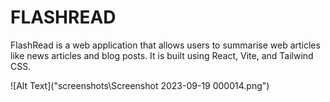 FLASHREAD
=========

FlashRead is a web application that allows users to summarise web articles like news articles and blog posts.
It is built using React, Vite, and Tailwind CSS.

![Alt Text]("screenshots\Screenshot 2023-09-19 000014.png")
